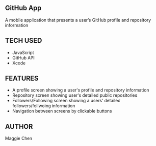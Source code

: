 ## GitHub App
A mobile application that presents a user’s GitHub profile and repository information

## TECH USED
- JavaScript
- GitHub API
- Xcode

## FEATURES
- A profile screen showing a user's profile and repository information
- Repository screen showing user's detailed public repositories
- Followers/Following screen showing a users' detailed followers/follwoing information
- Navigation between screens by clickable buttons


## AUTHOR
Maggie Chen
